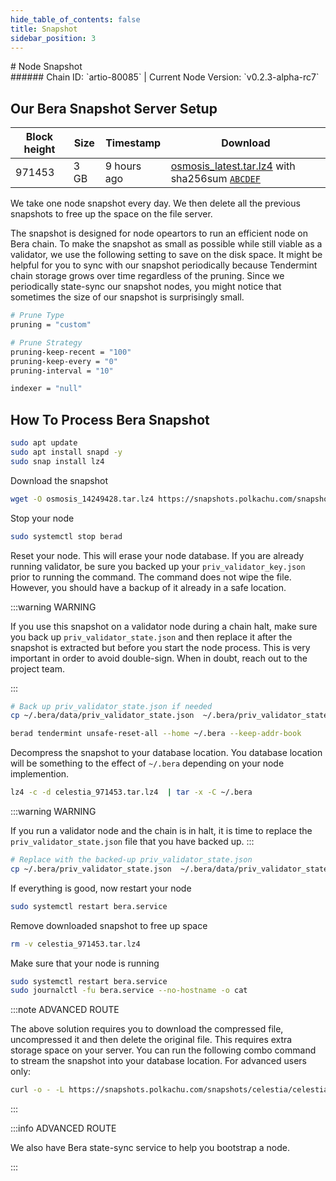 ```yaml
---
hide_table_of_contents: false
title: Snapshot
sidebar_position: 3
---
```


<div class="h1-with-icon icon-bera">
# Node Snapshot
</div>
###### Chain ID: `artio-80085` | Current Node Version: `v0.2.3-alpha-rc7`

## Our Bera Snapshot Server Setup

| Block height | Size | Timestamp | Download                                                                                         |
|--------------|------|-----------|--------------------------------------------------------------------------------------------------|
| 971453       | 3 GB |9 hours ago| [osmosis_latest.tar.lz4](https://google.com) with sha256sum [`ABCDEF`](https://google.com)       |


We take one node snapshot every day. We then delete all the previous snapshots to free up the space on the file server.

The snapshot is designed for node opeartors to run an efficient node on Bera chain. To make the snapshot as small as possible while still viable as a validator, we use the following setting to save on the disk space. It might be helpful for you to sync with our snapshot periodically because Tendermint chain storage grows over time regardless of the pruning. Since we periodically state-sync our snapshot nodes, you might notice that sometimes the size of our snapshot is surprisingly small.

```bash title="app.toml"
# Prune Type
pruning = "custom"

# Prune Strategy
pruning-keep-recent = "100"
pruning-keep-every = "0"
pruning-interval = "10"
```

```bash title="config.toml"
indexer = "null"
```

## How To Process Bera Snapshot
```bash
sudo apt update
sudo apt install snapd -y
sudo snap install lz4
```
Download the snapshot
```bash
wget -O osmosis_14249428.tar.lz4 https://snapshots.polkachu.com/snapshots/osmosis/osmosis_14249428.tar.lz4 --inet4-only
```
Stop your node
```bash
sudo systemctl stop berad
```
Reset your node. This will erase your node database. If you are already running validator, be sure you backed up your `priv_validator_key.json` prior to running the command. The command does not wipe the file. However, you should have a backup of it already in a safe location.

:::warning WARNING

If you use this snapshot on a validator node during a chain halt, make sure you back up `priv_validator_state.json` and then replace it after the snapshot is extracted but before you start the node process. This is very important in order to avoid double-sign. When in doubt, reach out to the project team.

:::

```bash
# Back up priv_validator_state.json if needed
cp ~/.bera/data/priv_validator_state.json  ~/.bera/priv_validator_state.json

berad tendermint unsafe-reset-all --home ~/.bera --keep-addr-book
```

Decompress the snapshot to your database location. You database location will be something to the effect of `~/.bera` depending on your node implemention.

```bash
lz4 -c -d celestia_971453.tar.lz4  | tar -x -C ~/.bera
```

:::warning WARNING

If you run a validator node and the chain is in halt, it is time to replace the `priv_validator_state.json` file that you have backed up.
:::

```bash
# Replace with the backed-up priv_validator_state.json
cp ~/.bera/priv_validator_state.json  ~/.bera/data/priv_validator_state.json
```

If everything is good, now restart your node

```bash
sudo systemctl restart bera.service
```

Remove downloaded snapshot to free up space

```bash
rm -v celestia_971453.tar.lz4
```

Make sure that your node is running

```bash
sudo systemctl restart bera.service
sudo journalctl -fu bera.service --no-hostname -o cat
```

:::note ADVANCED ROUTE

The above solution requires you to download the compressed file, uncompressed it and then delete the original file. This requires extra storage space on your server. You can run the following combo command to stream the snapshot into your database location. For advanced users only:
```bash
curl -o - -L https://snapshots.polkachu.com/snapshots/celestia/celestia_971453.tar.lz4 | lz4 -c -d - | tar -x -C ~/.bera
```

:::


:::info ADVANCED ROUTE

We also have Bera state-sync service to help you bootstrap a node.

:::